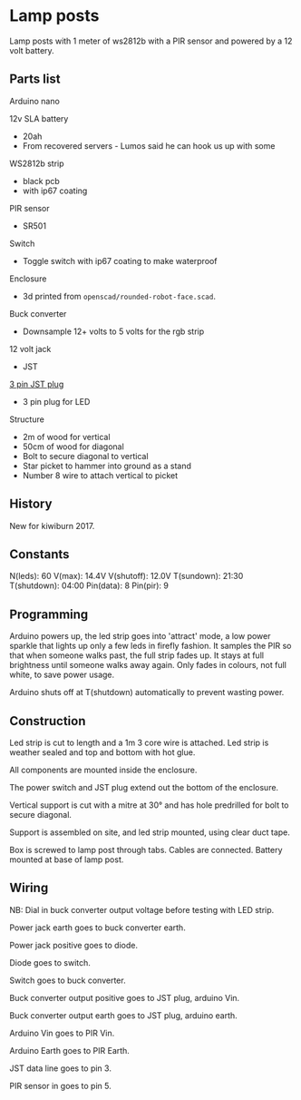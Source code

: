 # Lamp posts

Lamp posts with 1 meter of ws2812b with a PIR sensor and powered by a 12 volt battery.

## Parts list

Arduino nano

12v SLA battery
 * 20ah
 * From recovered servers - Lumos said he can hook us up with some

WS2812b strip
 * black pcb
 * with ip67 coating

PIR sensor
  * SR501

Switch
 * Toggle switch with ip67 coating to make waterproof

Enclosure
 * 3d printed from `openscad/rounded-robot-face.scad`.

Buck converter
 * Downsample 12+ volts to 5 volts for the rgb strip

12 volt jack
 * JST

[3 pin JST plug](http://www.aliexpress.com/item/20-Pair-3-Pin-JST-SM-Connectors-For-WS2812B-WS2811-WS2812-LED-Strip-Female-Male/1535958145.html)
 * 3 pin plug for LED

Structure
 * 2m of wood for vertical
 * 50cm of wood for diagonal
 * Bolt to secure diagonal to vertical
 * Star picket to hammer into ground as a stand
 * Number 8 wire to attach vertical to picket

## History

New for kiwiburn 2017.

## Constants

N(leds): 60
V(max): 14.4V
V(shutoff): 12.0V
T(sundown): 21:30
T(shutdown): 04:00
Pin(data): 8
Pin(pir): 9

## Programming

Arduino powers up, the led strip goes into 'attract' mode, a low power sparkle that lights up only a few leds in firefly fashion. It samples the PIR so that when someone walks past, the full strip fades up. It stays at full brightness until someone walks away again. Only fades in colours, not full white, to save power usage.

Arduino shuts off at T(shutdown) automatically to prevent wasting power.

## Construction

Led strip is cut to length and a 1m 3 core wire is attached. Led strip is weather sealed and top and bottom with hot glue.

All components are mounted inside the enclosure.

The power switch and JST plug extend out the bottom of the enclosure.

Vertical support is cut with a mitre at 30° and has hole predrilled for bolt to secure diagonal.

Support is assembled on site, and led strip mounted, using clear duct tape.

Box is screwed to lamp post through tabs. Cables are connected. Battery mounted at base of lamp post.

## Wiring

NB: Dial in buck converter output voltage before testing with LED strip.

Power jack earth goes to buck converter earth.

Power jack positive goes to diode.

Diode goes to switch. 

Switch goes to buck converter. 

Buck converter output positive goes to JST plug, arduino Vin.

Buck converter output earth goes to JST plug, arduino earth.

Arduino Vin goes to PIR Vin.

Arduino Earth goes to PIR Earth.

JST data line goes to pin 3.

PIR sensor in goes to pin 5.

